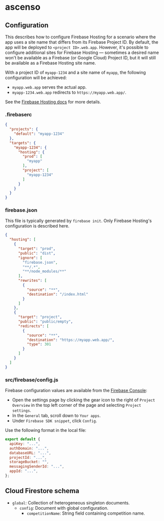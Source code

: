 # ascenso

## Configuration

This describes how to configure Firebase Hosting for a scenario where the app
uses a site name that differs from its Firebase Project ID. By default, the app
will be deployed to `<project ID>.web.app`. However, it's possible to configure
additional sites for Firebase Hosting — sometimes a desired name won't be
available as a Firebase (or Google Cloud) Project ID, but it will still be
available as a Firebase Hosting site name.

With a project ID of `myapp-1234` and a site name of `myapp`, the following
configuration will be achieved:

*   `myapp.web.app` serves the actual app.
*   `myapp-1234.web.app` redirects to `https://myapp.web.app/`.

See the [Firebase Hosting docs](https://firebase.google.com/docs/hosting) for
more details.

### .firebaserc

```json
{
  "projects": {
    "default": "myapp-1234"
  },
  "targets": {
    "myapp-1234": {
      "hosting": {
        "prod": [
          "myapp"
        ],
        "project": [
          "myapp-1234"
        ]
      }
    }
  }
}
```

### firebase.json

This file is typically generated by `firebase init`. Only Firebase Hosting's
configuration is described here.

```json
{
  "hosting": [
    {
      "target": "prod",
      "public": "dist",
      "ignore": [
        "firebase.json",
        "**/.*",
        "**/node_modules/**"
      ],
      "rewrites": [
        {
          "source": "**",
          "destination": "/index.html"
        }
      ]
    },
    {
      "target": "project",
      "public": "public/empty",
      "redirects": [
        {
          "source": "**",
          "destination": "https://myapp.web.app/",
          "type": 301
        }
      ]
    }
  ]
}
```

### src/firebase/config.js

Firebase configuration values are available from the
[Firebase Console](https://console.firebase.google.com/):

*   Open the settings page by clicking the gear icon to the right of `Project
    Overview` in the top left corner of the page and selecting `Project
    settings`.
*   In the `General` tab, scroll down to `Your apps`.
*   Under `Firebase SDK snippet`, click `Config`.

Use the following format in the local file:

```js
export default {
  apiKey: "...",
  authDomain: "...",
  databaseURL: "...",
  projectId: "...",
  storageBucket: "",
  messagingSenderId: "...",
  appId: "...",
};
```

## Cloud Firestore schema

*   `global`: Collection of heterogeneous singleton documents.
    *   `config`: Document with global configuration.
        *   `competitionName`: String field containing competition name.
